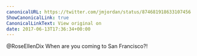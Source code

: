 ```yaml
---
canonicalURL: https://twitter.com/jmjordan/status/874681918633107456
ShowCanonicalLink: true
CanonicalLinkText: View original on
date: 2017-06-13T17:36:34+00:00
---
```

@RoseEllenDix When are you coming to San Francisco?!